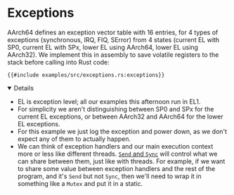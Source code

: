 # Exceptions

AArch64 defines an exception vector table with 16 entries, for 4 types of
exceptions (synchronous, IRQ, FIQ, SError) from 4 states (current EL with SP0,
current EL with SPx, lower EL using AArch64, lower EL using AArch32). We
implement this in assembly to save volatile registers to the stack before
calling into Rust code:

<!-- mdbook-xgettext: skip -->

```rust,editable,compile_fail
{{#include examples/src/exceptions.rs:exceptions}}
```

<details open="true">

- EL is exception level; all our examples this afternoon run in EL1.
- For simplicity we aren't distinguishing between SP0 and SPx for the current EL
  exceptions, or between AArch32 and AArch64 for the lower EL exceptions.
- For this example we just log the exception and power down, as we don't expect
  any of them to actually happen.
- We can think of exception handlers and our main execution context more or less
  like different threads. [`Send` and `Sync`][1] will control what we can share
  between them, just like with threads. For example, if we want to share some
  value between exception handlers and the rest of the program, and it's `Send`
  but not `Sync`, then we'll need to wrap it in something like a `Mutex` and put
  it in a static.

</details>

[1]: ../../concurrency/send-sync.md
